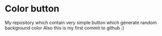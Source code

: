 # Color button
My repository which contain very simple button which generate random background color
Also this is my first commit to github :)

